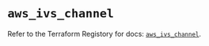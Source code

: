 # `aws_ivs_channel`

Refer to the Terraform Registory for docs: [`aws_ivs_channel`](https://registry.terraform.io/providers/hashicorp/aws/5.7.0/docs/resources/ivs_channel).
